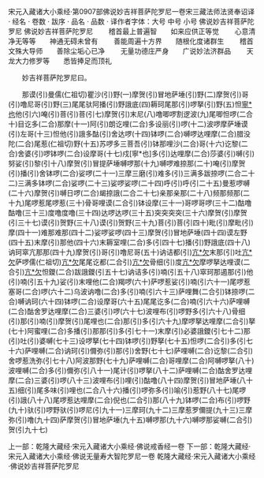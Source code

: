 宋元入藏诸大小乘经·第0907部佛说妙吉祥菩萨陀罗尼一卷宋三藏法师法贤奉诏译
· 经名 · 卷数 · 跋序
· 品名 · 品数 · 译作者字体：大号 中号 小号
佛说妙吉祥菩萨陀罗尼
佛说妙吉祥菩萨陀罗尼
　　稽首最上普遍智　　如来应供正等觉
　　心意清净无等等　　神通无碍未曾有
　　善能周遍十方界　　随根化度诸群生
　　稽首文殊大导师　　善除尘垢心已净
　　无量功德庄严身　　广说妙法济群品
　　天龙大力修罗等　　悉皆捧足而顶礼

　　妙吉祥菩萨陀罗尼曰。

　　那谟(引)曼儒(仁祖切)瞿沙(引)野(一)摩贺(引)冒地萨埵(引)野(二)摩贺(引)哥(引)噜尼哥(引)野(三)尾尾驮阿播(引)野誐底(四)耨珂尾那(引)啰拏(引)野(五)怛[寧*也](切身下同)他(引六)唵(引)菩(引)菩(引七)摩贺(引)末尼(八)噜唧啰割逻波(九)尾唧怛啰(二合十)目讫多(二合)那摩(十一)阿(引)朗讫哩(二合)多设丽(引)啰(十二)波啰摩萨埵谟(引)左哥(十三)怛他(引)誐多酤(引)舍达啰(十四)钵啰(二合)嚩啰达哩摩(二合)腊没陀(二合)尾惹(仁祖切)野(十五)苏啰多三菩吾(引)钵那哩沙(二合)哥(十六)讫黎(二合)舍婆(引)啰钵啰(二合)设摩哥(十七)戍[寧*也]多(引)达哩摩(二合)莎婆(引)嚩(引)努娑(引)黎(引十八)摩贺(引)冒提萨埵嚩啰那(十九)嚩啰难捺那(二十)唵(引)摩贺(引)播(引)舍钵啰(二合)娑啰(二十一)三摩三磨(引)难多(引)三满多跋捺啰(二合二十二)三满多钵啰(二合)娑啰(二十三)娑啰娑啰(二十四)呼(引)呼(引二十五)曼惹啰嚩(二十六)摩贺(引)嚩日啰(二合)朅捺誐(二合二十七)亲那亲那(二十八)频那频那(二十九)尾啰惹尾啰惹(三十)骨哥哩谟(二合引)钵设摩(三十一)哥啰哥啰(三十二)酤噜酤噜(三十三)度噜度噜(三十四)达啰达啰(三十五)突突突突(三十六)摩贺(引)摩贺(引三十七)谟(引)贺野(三十八)谟(引)贺野(三十九)菩(引)菩(引四十)毗(引)摩毗(引)摩(四十一)难那难那(四十二)娑啰娑啰(四十三)摩贺(引)冒地萨埵(四十四)谟左野(四十五)末摩(引)那他(四十六)末耨室哩(二合)多(引四十七)播(引)野誐底(四十八)讷珂窣亢那那(四十九)摩贺(引)哥(引)噜尼哥(五十)讷诘都(引)[亢*欠](呼郎切下同五十一)末那(引)吐[亢*欠](五十二)萨啰儒(仁祖切)[亢*欠](五十三)尾尾讫都(二合引)[亢*欠](五十四)骨细(引)度[亢*欠](五十五)摩啰拏达哩谟(二合引)[亢*欠](五十六)怛鑁(二合)跋誐鑁(引五十七)讷诘多(引)喃(引五十八)窣珂那遏那(引)他(引)喃(引五十九)娑(引)末哩他(二合)羯啰(六十)萨啰惹娑(引)喃(引六十一)尾啰惹塞哥(二合)啰(六十二)乌波讷噜(二合)多(引)喃(引六十三)萨哩舞(二合引)钵捺啰(二合)嚩讷珂(六十四)钵啰(二合)设摩哥(六十五)尾尾讫多(二合)喃(引六十六)萨哩嚩(二合)酤舍罗达哩摩(二合)三婆(引)啰(六十七)波哩布(引)啰野多(引六十八)骨细(引)那(引)喃(引)摩贺(引)尾哩也(二合)那(引)多(引六十九)摩啰拏达哩摩(二合引)拏(七十)阿蜜哩(二合)多播(引)那那(引)多(引七十一)末摩(引)必婆誐鑁(引七十二)那(引)吐(引)婆嚩(七十三)设啰拏(七十四)钵啰(引)野拏(七十五)怛啰(二合引)多(引七十六)萨哩嚩(二合)讷珂(引)儞弥(引)那(引)舍野(七十七)萨哩嚩(二合)讫黎(二合引)舍啰惹洗弥(引七十八)阿波那野(七十九)萨哩嚩(二合)哥哩摩(二合)阿嚩啰拏(八十)波哩嚩(二合)多(引)儞弥(引八十一)尾计(引)啰拏(八十二)萨哩嚩(二合)酤舍罗达哩摩(二合)三婆(引)啰(八十三)波哩布(引)哩(引)酤噜(八十四)摩贺(引)冒地萨埵(八十五)细(引)尾多味(引)哩也(二合八十六)播(引)啰弥多(引)喻(引)惹野(八十七)尾啰(引)誐(八十八)尾啰惹达哩摩(二合)倪也(二合引)那(八十九)钵啰(二合)布(引)啰野(九十)驮(引)啰野驮(引)啰尼(引九十一)三摩珂(九十二)三摩惹罗儞提(九十三)三摩弥(引)噜(九十四)萨摩贺(引)冒地萨埵(九十五)嚩啰那(九十六)嚩啰那娑嚩(二合引)贺(引九十七)

上一部：乾隆大藏经·宋元入藏诸大小乘经·佛说戒香经一卷
下一部：乾隆大藏经·宋元入藏诸大小乘经·佛说无量寿大智陀罗尼一卷
乾隆大藏经·宋元入藏诸大小乘经·佛说妙吉祥菩萨陀罗尼